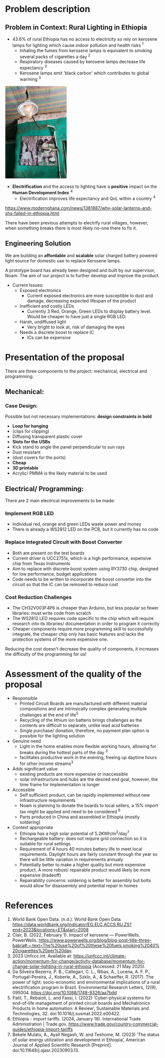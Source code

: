 # Problem description

## Problem in Context: Rural Lighting in Ethiopia

- 43.6% of rural Ethiopia has no access to electricity so rely on kerosene lamps for lighting which cause indoor pollution and health risks <sup>1</sup>
    - Inhaling the fumes from kerosene lamps is equivalent to smoking several packs of cigarettes a day <sup>2</sup>
    - Respiratory diseases caused by kerosene lamps decrease life expectancy <sup>3</sup>
    - Kerosene lamps emit 'black carbon' which contributes to global warming <sup>3</sup>
 
<img src="assets/Gaslight.jpg" alt="Alt Text" width="200" height="300"> 
  
- **Electrification** and the access to lighting have a **positive** impact on the **Human Development Index** <sup>4</sup>
  - Electrification improves life expectancy and QoL within a country <sup>4</sup>

https://www.modernghana.com/news/1381887/why-solar-lanterns-and-shs-failed-in-ethiopia.html

There have been previous attempts to electrify rural villages, however, when something breaks there is most likely no-one there to fix it. 

## Engineering Solution

We are building an **affordable** and **scalable** solar charged battery powered light source for domestic use to replace Kerosene lamps.

A prototype board has already been designed and built by our supervisor, Noam. The aim of our project is to further develop and improve the product.

- Current Issues:
    - Exposed electronics
      - Current exposed electronics are more susceptible to dust and damage, decreasing expected lifespan of the product
    - Inefficient and costly LEDs
      - Currently 3 Red, Orange, Green LEDs to display battery level. Would be cheaper to have just a single RGB LED.
    - Harsh, undiffused light
      - Very bright to look at, risk of damaging the eyes   
    - Needs a discrete boost to replace IC
      - ICs can be expensive

# Presentation of the proposal
There are three components to the project: mechanical, electrical and programming. 

## Mechanical:  
### Case Design:  
Possible but not necessary implementations:
**design constraints in bold**
- **Loop for hanging**
- (clips for clipping)
- Diffusing transparent plastic cover
- **Slots for the USBs**
- Kick stand to angle the panel perpendicular to sun rays
- Dust resistant
- (dust covers for the ports)
- **Cheap**
- **3D printable**
- Acrylic/ PMMA is the likely material to be used

## Electrical/ Programming:  
There are 2 main electrical improvements to be made:

### Implement RGB LED
  - Individual red, orange and green LEDs waste power and money
  - There is already a WS2812 LED on the PCB, but it currently has no code
  
### Replace Integrated Circuit with Boost Converter
 - Both are present on the test boards
 - Current driver is UCC2751x, which is a high performance, expensive chip from Texas Instruments
 - Aim to replace with discrete boost system using RY3730 chip, designed for low performance, budget applications
 - Code needs to be written to incorporate the boost converter into the circuit so that the IC can be removed to reduce cost
   
### Cost Reduction Challenges
- The CH32V003F4P6 is cheaper than Arduino, but less popular so fewer libraries: must write code from scratch
- The WS2812 LED requires code specific to the chip which will require research into its libraries/ documentation in order to program it correctly
- Cheaper components require more programming skill to successfully integrate, the cheaper chip only has basic features and lacks the protection systems of the more expensive one. 

Reducing the cost doesn't decrease the quality of components, it increases the difficulty of the programming for us!


# Assessment of the quality of the proposal

- Responsible
    - Printed Circuit Boards are manufactured with different material compositions and are intrinsically complex generating multiple challenges at the end of 
      life<sup>5</sup>
    - Recycling of the lithium ion batteris brings challenges as the contents are difficult to separate, unlike lead acid batteries 
    - Single purchase/ donation, therefore, no payment plan option is possible for the lighting solution
- Genuine need
    - Light in the home enables more flexible working hours, allowing for breaks during the hottest parts of the day <sup>3</sup>
    - facilitates productive work in the evening, freeing up daytime hours for other income streams<sup>3</sup>
- Adds significant value
    - existing products are more expensive or inaccessible
    - solar infrastructure and hubs are the desired end goal, however, the time frame for implementation is longer
- Accessible
    - Self sufficient product, can be rapidly implemented without new infrastructure requirements
    - Noam is planning to donate the boards to local sellers, a 15% import tax might be applied and need to be considered <sup>6</sup>
    - Parts produced in China and assembled in Ethiopia (mostly soldering)
- Context appropriate
    - Ethiopia has a high solar potential of 5.2KWh/m<sup>2</sup>/day<sup>7</sup>
    - Rechargeable battery: does not require grid connection so it is suitable for rural settings
    - Requirement of 4 hours 40 minutes battery life to meet local requirements. Daylight hours are fairly constant through the year so there will be little variation in requirements annualy 
    - Potentially better to make a higher quality but more expensive product. A more robust/ repairable product would likely be more expensive (tradeoff)
    - Repairability concerns: soldering is better for assembly but bolts would allow for disassembly and potential repair in homes



# References
 1. World Bank Open Data. (n.d.). World Bank Open Data. https://data.worldbank.org/indicator/EG.ELC.ACCS.RU.ZS?end=2023&locations=ET&start=2008
 2. Clair, B. (2022, February 1). Impact of kerosene — PowerWells. PowerWells. https://www.powerwells.org/blog/blog-post-title-three-babra#:~:text=The%20use%20of%20these%20fuels,smoking%2040%20cigarettes%20per%20day.
 3. 2023 Unfccc.int. Available at: https://unfccc.int/climate-action/momentum-for-change/activity-database/momentum-for-change-solar-lighting-in-rural-ethiopia (Accessed: 21 May 2025).
 4. Da Silveira Bezerra, P. B., Callegari, C. L., Ribas, A., Lucena, A. F. P., Portugal-Pereira, J., Koberle, A., Szklo, A., & Schaeffer, R. (2017). The power of light: socio-economic and environmental implications of a rural electrification program in Brazil. Environmental Research Letters, 12(9), 095004. https://doi.org/10.1088/1748-9326/aa7bdd
 5. Patil, T., Rebaioli, L. and Fassi, I. (2022) ‘Cyber-physical systems for end-of-life management of printed circuit boards and Mechatronics Products in home automation: A Review’, Sustainable Materials and Technologies, 32. doi:10.1016/j.susmat.2022.e00422.
 6. Ethiopia - import tariffs. (2024, January 18). International Trade Administration | Trade.gov. https://www.trade.gov/country-commercial-guides/ethiopia-import-tariffs
 7. Bekele Mulatu, A., Ayall Negash, W. and Teshome, M. (2023) ‘The status of solar energy utilization and development in Ethiopia’, American Journal of Applied Scientific Research [Preprint]. doi:10.11648/j.ajasr.20230903.13. 

